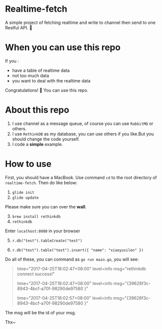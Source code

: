 # Realtime-fetch
A simple project of fetching realtime and write to channel then send to one Restful API. 🤔

# When you can use this repo
If you :
- have a table of realtime data
- not too much data
- you want to deal with the realtime data

Congratulations! 🎉 You can use this repo.

# About this repo
1. I use channel as a message queue, of course you can use `RabbitMQ` or others.
2. I use `RethinkDB` as my database, you can use others if you like.But you should change the code yourself.
3. I code a **simple** example.

# How to use
First, you should have a MacBook. Use command `cd` to the root directory of `realtime-fetch`. Then do like below:
1. `glide init`
2. `glide update`

Please make sure you can over the **wall**.

3. `brew install rethinkdb`
4. `rethinkdb`

Enter `localhost:8080` in your browser

5. `r.db("test").tableCreate("test")`

6. `r.db("test").table("test").insert({
      "name": "xiaoyusilen"
    })`
    
Do all of these, you can command as `go run main.go`, you will see:

>   time="2017-04-25T18:02:47+08:00" level=info msg="rethinkdb connect success!" 
> 
>   time="2017-04-25T18:02:47+08:00" level=info msg="{39628f3c-8943-4bcf-a70f-98290de97580 }" 
> 
>   time="2017-04-25T18:02:57+08:00" level=info msg="{39628f3c-8943-4bcf-a70f-98290de97580 }"
  
The msg will be the id of your msg.

Thx~
